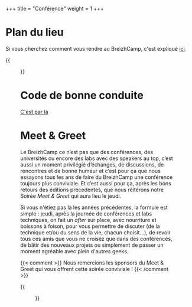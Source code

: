+++
title = "Conférence"
weight = 1
+++

# Plan du lieu

Si vous cherchez comment vous rendre au BreizhCamp, c'est expliqué [ici](/faq/#comment-me-rendre-au-breizhcamp).

{{<figure src="/img/plan-lieu.png" title="Plan du batiment 2A" class="figure-center">}}

# Code de bonne conduite

[C'est par là](/code-de-bonne-conduite/)

# Meet & Greet

Le BreizhCamp ce n’est pas que des conférences, des universités ou encore des labs avec des speakers au top, c’est aussi un moment privilégié d’échanges, de discussions, de rencontres et de bonne humeur et c’est pour ça que nous essayons tous les ans de faire du BreizhCamp une conférence toujours plus conviviale. Et c’est aussi pour ça, après les bons retours des éditions précédentes, que nous réitérons notre Soirée *Meet & Greet* qui aura lieu le jeudi.

Si vous n'étiez pas là les années précédentes, la formule est simple : jeudi, après la journée de conférences et labs techniques, on fait un *after* sur place, avec nourriture et boissons à foison, pour vous permettre de discuter (de la technique et/ou du sens de la vie, chacun choisit…), de revoir tous ces amis que vous ne croisez que dans des conférences, de bâtir des nouveaux projets ou simplement de passer un moment agréable avec plein d'autres geeks.

{{< comment >}}
Nous remercions les sponsors du Meet & Greet qui vous offrent cette soirée conviviale !
{{< /comment >}}

{{<figure src="/img/meetandgreet.png" class="figure-center">}}